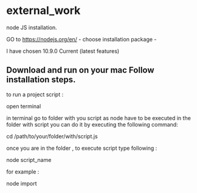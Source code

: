 # external_work

node JS installation.

GO to https://nodejs.org/en/ - choose installation package -

I have chosen 10.9.0 Current (latest features)

Download and run on your mac
Follow installation steps.
-------------------------------------------------

to run a project script :

open terminal

in terminal go to  folder with you script as node have to be executed in the folder with script
you can do it by executing the following command:

cd /path/to/your/folder/with/script.js


once you are in the folder , to execute script type following :

node script_name

for example :

node import
